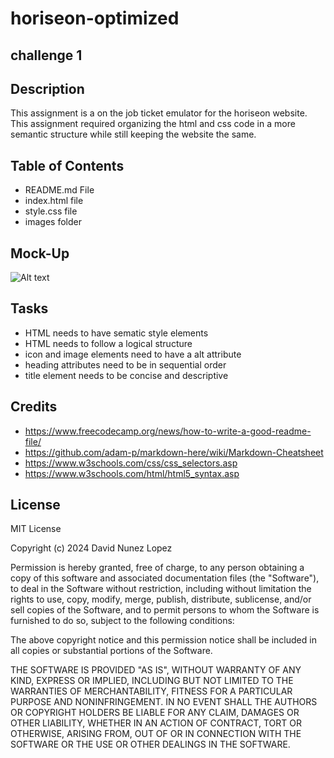 # horiseon-optimized

## challenge 1

## Description

This assignment is a on the job ticket emulator for the horiseon website. This assignment required organizing the html and css code in a more semantic structure while still keeping the website the same.

## Table of Contents

- README.md File
- index.html file
- style.css file
- images folder

## Mock-Up

![Alt text](images/Horiseon%20Optimized.gif)

## Tasks

- HTML needs to have sematic style elements
- HTML needs to follow a logical structure
- icon and image elements need to have a alt attribute
- heading attributes need to be in sequential order
- title element needs to be concise and descriptive

## Credits

- https://www.freecodecamp.org/news/how-to-write-a-good-readme-file/
- https://github.com/adam-p/markdown-here/wiki/Markdown-Cheatsheet
- https://www.w3schools.com/css/css_selectors.asp
- https://www.w3schools.com/html/html5_syntax.asp

## License

MIT License

Copyright (c) 2024 David Nunez Lopez

Permission is hereby granted, free of charge, to any person obtaining a copy of this software and associated documentation files (the "Software"), to deal in the Software without restriction, including without limitation the rights to use, copy, modify, merge, publish, distribute, sublicense, and/or sell copies of the Software, and to permit persons to whom the Software is furnished to do so, subject to the following conditions:

The above copyright notice and this permission notice shall be included in all copies or substantial portions of the Software.

THE SOFTWARE IS PROVIDED "AS IS", WITHOUT WARRANTY OF ANY KIND, EXPRESS OR IMPLIED, INCLUDING BUT NOT LIMITED TO THE WARRANTIES OF MERCHANTABILITY, FITNESS FOR A PARTICULAR PURPOSE AND NONINFRINGEMENT. IN NO EVENT SHALL THE AUTHORS OR COPYRIGHT HOLDERS BE LIABLE FOR ANY CLAIM, DAMAGES OR OTHER LIABILITY, WHETHER IN AN ACTION OF CONTRACT, TORT OR OTHERWISE, ARISING FROM, OUT OF OR IN CONNECTION WITH THE SOFTWARE OR THE USE OR OTHER DEALINGS IN THE SOFTWARE.

